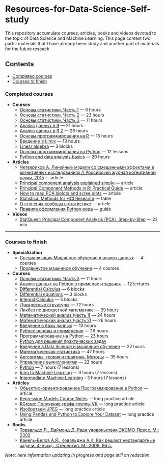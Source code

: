 # Resources-for-Data-Science-Self-study

This repository accumulate courses, articles, books and videos devoted to the topic of Data Science and Machine Learning. This page content two parts: materials that I have already been study and another part of materials for the future reseach.

## Contents
   - [Completed courses](#completed-courses)
   - [Courses to finish](#courses-to-finish)

### <a name="completed-courses" />Completed courses
   - __Courses__
      - [Основы статистики. Часть 1](https://stepik.org/cert/160088?auth=registration) — 9 hours
      - [Основы статистики. Часть 2](https://stepik.org/cert/255383?auth=registration) — 23 hours
      - [Основы статистики. Часть 3](https://stepik.org/course/2152) — 11 hours      
      - [Анализ данных в R](https://stepik.org/cert/164346?auth=registration) — 21 hours
      - [Анализ данных в R 2](https://stepik.org/cert/220922?auth=registration) — 26 hours
      - [Основы программирования на R](https://stepik.org/cert/229847?auth=registration) — 18 hours
      - [Введение в Linux](https://stepik.org/cert/269113?auth=registration) — 13 hours
      - [Linear algebra](https://www.khanacademy.org/math/linear-algebra) — 3 blocks
      - [Основы программирования на Python](https://vk.com/pythoncourse) — 12 lessons
      - [Python and data analysis basics](https://practicum.yandex.com/data-analyst) — 20 hours
   - __Articles__
      - [Четвериков А. Линейные модели со смешанными эффектами в когнитивных исследованиях // Российский журнал когнитивной науки, 2015](https://drive.google.com/open?id=1YHGq2RBpFv9An78LHC5-_EhBvcUcpQhf) — article
      - [Principal component analysis explained simply](https://blog.bioturing.com/2018/06/14/principal-component-analysis-explained-simply/) — article
      - [Principal Component Methods in R: Practical Guide](http://www.sthda.com/english/articles/31-principal-component-methods-in-r-practical-guide/112-pca-principal-component-analysis-essentials/) — article
      - [How to read PCA biplots and scree plots](https://blog.bioturing.com/2018/06/18/how-to-read-pca-biplots-and-scree-plots/) — article
      - [Statistical Methods for HCI Research](http://yatani.jp/teaching/doku.php?id=hcistats:start) — table
      - [О степенях свободы в статистике](https://habr.com/ru/company/stepic/blog/311354/) — article
      - [Правила оформления Python-кода](https://netology-university.bitbucket.io/codestyle/python/#ws-and-punctuation) — guide
   - __Videos__
      - [StatQuest: Principal Component Analysis (PCA), Step-by-Step](https://www.youtube.com/watch?v=FgakZw6K1QQ&list=PLblh5JKOoLUJo2Q6xK4tZElbIvAACEykp&index=3) — 22 min

---
### <a name="courses-to-finish" />Courses to finish
  - __Specialization__
      - [Специализация Машинное обучение и анализ данных](https://www.coursera.org/specializations/machine-learning-data-analysis) — 4 courses
      - [Продвинутое машинное обучение](https://www.coursera.org/specializations/aml) — 4 courses
  - __Courses__
      - [Основы статистики. Часть 3](https://stepik.org/course/2152) — 11 hours
      - [Анализ данных на Python в примерах и задачах](https://www.youtube.com/playlist?list=PLlb7e2G7aSpRb95_Wi7lZ-zA6fOjV3_l7) — 12 lectures
      - [Differential Calculus](https://www.khanacademy.org/math/differential-calculus) — 6 blocks
      - [Differential equations](https://www.khanacademy.org/math/differential-equations) — 3 blocks
      - [Integral Calculus](https://www.khanacademy.org/math/integral-calculus) — 5 blocks
      - [Дискретные структуры](https://stepik.org/course/83) — 72 hours
      - [Ликбез по дискретной математике](https://stepik.org/course/91) — 39 hours
      - [Математический анализ (часть 1)](https://stepik.org/course/716) — 24 hours
      - [Математический анализ (часть 2)](https://stepik.org/course/711) — 26 hours
      - [Введение в базы данных](https://stepik.org/course/551) — 13 hours
      - [Python: основы и применение](https://stepik.org/course/512) — 26 hours
      - [Программирование на Python](https://stepik.org/course/67) — 23 hours
      - [Python для решения практических задач](https://stepik.org/course/4519)
      - [Введение в Data Science и машинное обучение](https://stepik.org/course/4852) — 22 hours
      - [Математическая статистика](https://stepik.org/course/326) — 47 hours 
      - [Алгоритмы: теория и практика. Методы](https://stepik.org/course/217) — 35 hours 
      - [Управление вычислениями](https://stepik.org/course/1612) — 22 hours
      - [Python](https://www.kaggle.com/learn/python) — 7 hours (7 lessons)
      - [Intro to Machine Learning](https://www.kaggle.com/learn/intro-to-machine-learning) — 3 hours (7 lessons)
      - [Intermediate Machine Learning](https://www.kaggle.com/learn/intermediate-machine-learning) - 3 hours (7 lessons)
  - __Articles__
      - [Объектно-ориентированное Программирование в Python](https://python-scripts.com/object-oriented-programming-in-python) — article
      - [Regression Models Course Notes](http://sux13.github.io/DataScienceSpCourseNotes/7_REGMODS/Regression_Models_Course_Notes.html) — long practice article
      - [RGroup: Получение графа группы VK](https://alexeyknorre.ru/other/rmeetups/2018.12.1_RMeetup_VK_SNA.html) — long practice article
      - [Изобретаем JPEG](https://habr.com/ru/post/206264/) — long practice article
      - [Using Pandas and Python to Explore Your Dataset](https://realpython.com/pandas-python-explore-dataset/?fbclid=IwAR2Yr0PoJlYD-gtTNvZLbVPezUHai10RMnQnrb1x4IBrg2SjziudHLa_Ai0) — long practice article
  - __Books__
      - [Торвальдс Л., Даймонд Д. Ради удовольствия,ЭКСМО-Пресс, М.: 2002](http://lmsh.edu.ru/files/Devid_Daymond_Linus_Torvalds_Just_for_fun_Ra.pdf)
      - [Канель-Белов А.Я., Ковальджи А.К. Как решают нестандартные задачи. 4-е изд., Cтереотип. М.: 2008. 96 с.](https://www.mccme.ru/free-books/olymp/KanKov.pdf)

_Note: here information updating in progress and page still on redaction._




